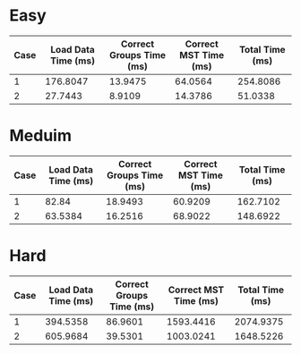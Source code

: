 # Easy
| Case | Load Data Time (ms) | Correct Groups Time (ms) | Correct MST Time (ms) | Total Time (ms) |
|------|---------------------|--------------------------|-----------------------|-----------------|
| 1    | 176.8047            | 13.9475                  | 64.0564               | 254.8086        |
| 2    | 27.7443             | 8.9109                   | 14.3786               | 51.0338         |



# Meduim
| Case | Load Data Time (ms) | Correct Groups Time (ms) | Correct MST Time (ms) | Total Time (ms) |
|------|---------------------|--------------------------|-----------------------|-----------------|
| 1    | 82.84               | 18.9493                  | 60.9209               | 162.7102        |
| 2    | 63.5384             | 16.2516                  | 68.9022               | 148.6922        |


# Hard
| Case | Load Data Time (ms) | Correct Groups Time (ms) | Correct MST Time (ms) | Total Time (ms) |
|------|---------------------|--------------------------|-----------------------|-----------------|
| 1    | 394.5358            | 86.9601                  | 1593.4416             | 2074.9375       |
| 2    | 605.9684            | 39.5301                  | 1003.0241             | 1648.5226       |

